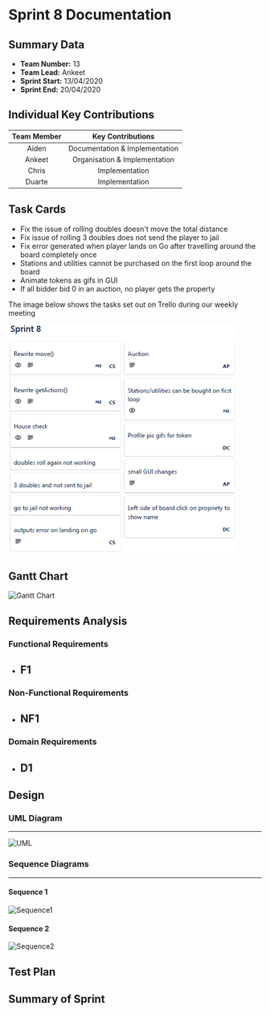 # Sprint 8 Documentation

## Summary Data

- **Team Number:** 13
- **Team Lead:** Ankeet
- **Sprint Start:** 13/04/2020
- **Sprint End:** 20/04/2020

## Individual Key Contributions

| Team Member | Key Contributions |
| :---------: | :---------------: |
|    Aiden    |  Documentation & Implementation   |
|   Ankeet    |  Organisation & Implementation   |
|    Chris    |  Implementation   |
|   Duarte    |  Implementation   |

## Task Cards

- Fix the issue of rolling doubles doesn't move the total distance
- Fix issue of rolling 3 doubles does not send the player to jail
- Fix error generated when player lands on Go after travelling around the board completely once
- Stations and utilities cannot be purchased on the first loop around the board
- Animate tokens as gifs in GUI
- If all bidder bid 0 in an auction, no player gets the property

The image below shows the tasks set out on Trello during our weekly meeting

![Trello task cards](images/trello8.png)

## Gantt Chart

![Gantt Chart]()

## Requirements Analysis

### Functional Requirements

- F1
  - 

### Non-Functional Requirements

- NF1
  - 

### Domain Requirements

- D1
  - 

## Design

### UML Diagram
___

![UML]()

### Sequence Diagrams
___

#### Sequence 1

![Sequence1]()

#### Sequence 2

![Sequence2]()

## Test Plan



## Summary of Sprint